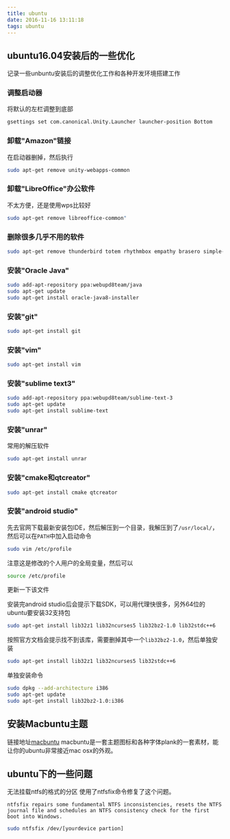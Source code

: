 ```yaml
---
title: ubuntu
date: 2016-11-16 13:11:18
tags: ubuntu
---
```

## ubuntu16.04安装后的一些优化

记录一些unbuntu安装后的调整优化工作和各种开发环境搭建工作

### 调整启动器

将默认的左栏调整到底部
``` bash
gsettings set com.canonical.Unity.Launcher launcher-position Bottom
```

### 卸载"Amazon"链接
在启动器删掉，然后执行
``` bash
sudo apt-get remove unity-webapps-common
```
<!-- more -->

### 卸载"LibreOffice"办公软件
不太方便，还是使用wps比较好
``` bash
sudo apt-get remove libreoffice-common"
```
### 删除很多几乎不用的软件
``` bash
sudo apt-get remove thunderbird totem rhythmbox empathy brasero simple-scan gnome-mahjongg aisleriot gnome-mines cheese transmission-common gnome-orca webbrowser-app gnome-sudoku  landscape-client-ui-install
```

### 安装"Oracle Java"
``` bash
sudo add-apt-repository ppa:webupd8team/java    
sudo apt-get update    
sudo apt-get install oracle-java8-installer 
```

### 安装"git"
``` bash
sudo apt-get install git
```

### 安装"vim"
``` bash
sudo apt-get install vim
```

### 安装"sublime text3"
``` bash
sudo add-apt-repository ppa:webupd8team/sublime-text-3    
sudo apt-get update    
sudo apt-get install sublime-text 
```
### 安装"unrar"
常用的解压软件
``` bash
sudo apt-get install unrar
```

### 安装"cmake和qtcreator"
``` bash
sudo apt-get install cmake qtcreator
```
### 安装"android studio"
先去官网下载最新安装包IDE，然后解压到一个目录，我解压到了`/usr/local/`，然后可以在`PATH`中加入启动命令
``` bash
sudo vim /etc/profile
```
注意这是修改的个人用户的全局变量，然后可以
``` bash
source /etc/profile
```
更新一下该文件

安装完android studio后会提示下载SDK，可以用代理快很多，另外64位的ubuntu要安装32支持包
``` bash
sudo apt-get install lib32z1 lib32ncurses5 lib32bz2-1.0 lib32stdc++6
```
按照官方文档会提示找不到该库，需要删掉其中一个`lib32bz2-1.0`，然后单独安装
``` bash
sudo apt-get install lib32z1 lib32ncurses5 lib32stdc++6
```
单独安装命令
``` bash
sudo dpkg --add-architecture i386
sudo apt-get update
sudo apt-get install lib32bz2-1.0:i386
```

## 安装Macbuntu主题
链接地址[macbuntu](http://www.noobslab.com/2016/04/macbuntu-1604-transformation-pack-for.html)
macbuntu是一套主题图标和各种字体plank的一套素材，能让你的ubuntu非常接近mac osx的外观。


## ubuntu下的一些问题

无法挂载ntfs的格式的分区
使用了ntfsfix命令修复了这个问题。

	ntfsfix repairs some fundamental NTFS inconsistencies, resets the NTFS journal file and schedules an NTFS consistency check for the first boot into Windows.

``` bash
sudo ntfsfix /dev/[yourdevice partion]
```
